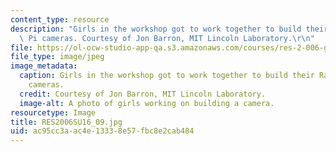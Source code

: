 ```yaml
---
content_type: resource
description: "Girls in the workshop got to work together to build their Raspberry\
  \ Pi cameras. Courtesy of Jon Barron, MIT Lincoln Laboratory.\r\n"
file: https://ol-ocw-studio-app-qa.s3.amazonaws.com/courses/res-2-006-girls-who-build-cameras-summer-2016/ac95cc3aac4e13338e57fbc8e2cab484_RES2006SU16_09.jpg
file_type: image/jpeg
image_metadata:
  caption: Girls in the workshop got to work together to build their Raspberry Pi
    cameras.
  credit: Courtesy of Jon Barron, MIT Lincoln Laboratory.
  image-alt: A photo of girls working on building a camera.
resourcetype: Image
title: RES2006SU16_09.jpg
uid: ac95cc3a-ac4e-1333-8e57-fbc8e2cab484
---
```

